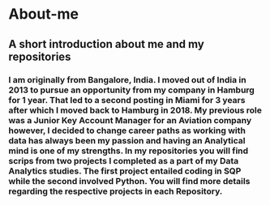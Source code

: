 # About-me
## A short introduction about me and my repositories
### I am originally from Bangalore, India. I moved out of India in 2013 to pursue an opportunity from my company in Hamburg for 1 year. That led to a second posting in Miami for 3 years after which I moved back to Hamburg in 2018. My previous role was a Junior Key Account Manager for an Aviation company however, I decided to change career paths as working with data has always been my passion and having an Analytical mind is one of my strengths. In my repositories you will find scrips from two projects I completed as a part of my Data Analytics studies. The first project entailed coding in SQP while the second involved Python. You will find more details regarding the respective projects in each Repository.
